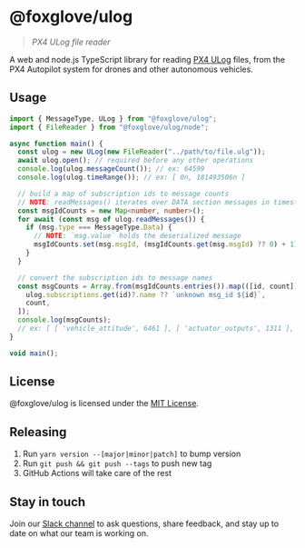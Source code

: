# @foxglove/ulog

> _PX4 ULog file reader_

A web and node.js TypeScript library for reading [PX4 ULog](https://docs.px4.io/master/en/dev_log/ulog_file_format.html) files, from the PX4 Autopilot system for drones and other autonomous vehicles.

## Usage

```typescript
import { MessageType, ULog } from "@foxglove/ulog";
import { FileReader } from "@foxglove/ulog/node";

async function main() {
  const ulog = new ULog(new FileReader("../path/to/file.ulg"));
  await ulog.open(); // required before any other operations
  console.log(ulog.messageCount()); // ex: 64599
  console.log(ulog.timeRange()); // ex: [ 0n, 181493506n ]

  // build a map of subscription ids to message counts
  // NOTE: readMessages() iterates over DATA section messages in timestamp order
  const msgIdCounts = new Map<number, number>();
  for await (const msg of ulog.readMessages()) {
    if (msg.type === MessageType.Data) {
      // NOTE: `msg.value` holds the deserialized message
      msgIdCounts.set(msg.msgId, (msgIdCounts.get(msg.msgId) ?? 0) + 1);
    }
  }

  // convert the subscription ids to message names
  const msgCounts = Array.from(msgIdCounts.entries()).map(([id, count]) => [
    ulog.subscriptions.get(id)?.name ?? `unknown msg_id ${id}`,
    count,
  ]);
  console.log(msgCounts);
  // ex: [ [ 'vehicle_attitude', 6461 ], [ 'actuator_outputs', 1311 ], ... ]
}

void main();
```

## License

@foxglove/ulog is licensed under the [MIT License](https://opensource.org/licenses/MIT).

## Releasing

1. Run `yarn version --[major|minor|patch]` to bump version
2. Run `git push && git push --tags` to push new tag
3. GitHub Actions will take care of the rest

## Stay in touch

Join our [Slack channel](https://foxglove.dev/join-slack) to ask questions, share feedback, and stay up to date on what our team is working on.
